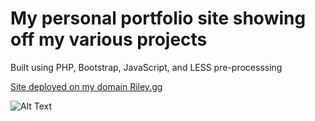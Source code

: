 # My personal portfolio site showing off my various projects

Built using PHP, Bootstrap, JavaScript, and LESS pre-processsing

[Site deployed on my domain Riley.gg](https://riley.gg/)

![Alt Text](https://i.imgur.com/OItRXuY.gif)
